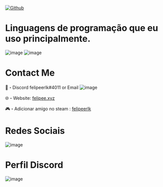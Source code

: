 <a href="https://github.com/felipeerlk">
<img alt="Github" src="https://camo.githubusercontent.com/132aaa4599d9ff2c8d4b3b0115731888645bbfe3fe3e248c35b5eacdaa6f3a38/68747470733a2f2f696d672e736869656c64732e696f2f6769746875622f666f6c6c6f776572732f5361726e61784c69693f636f6c6f723d373238394441266c6f676f3d676974687562266c6162656c3d466f6c6c6f77657273267374796c653d666f722d7468652d6261646765266c6f676f57696474683d3130266c6162656c436f6c6f723d30303027" 
data-canonical-src="https://img.shields.io/github/followers/SarnaxLii?color=7289DA&amp;logo=github&amp;label=Followers&amp;style=for-the-badge&amp;logoWidth=10&amp;labelColor=000'" 
style="max-width: 100%;">
</a>

# Linguagens de programação que eu uso principalmente.
![image](https://user-images.githubusercontent.com/104572411/172455886-b950301e-263b-4d7b-9b67-5d2bca9edf06.png) ![image](https://user-images.githubusercontent.com/104572411/172455938-697a7225-23e3-489b-af73-53ba52390ca6.png)

# Contact Me

📩・Discord felipeerlk#4011 or Email ![image](https://media.discordapp.net/attachments/892222232716251156/983849341187940362/8104LoadingEmote.gif)

🌐・Website: <a href="https://steamcommunity.com/id/sarnaxOfficial/" rel="nofollow">felipee.xyz</a>

🎮・Adicionar amigo no steam : <a href="https://steamcommunity.com/id/sarnaxOfficial/" rel="nofollow">felipeerlk</a>

# Redes Sociais
![image](https://user-images.githubusercontent.com/104572411/172456699-c77df0bd-92ce-4205-be5f-1e32d7fa39d3.png)

# Perfil Discord
![image](https://user-images.githubusercontent.com/104572411/172455655-d2162983-79b2-4a39-be96-e980100e3871.png)
